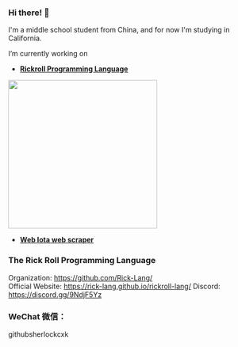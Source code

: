 ### Hi there! 👋
I'm a middle school student from China, and for now I'm studying in California.

I’m currently working on
  - **[Rickroll Programming Language](https://github.com/Rick-Lang/rickroll-lang)**
<img src="https://github.com/Rick-Lang/rickroll-lang/blob/main/img/newlogo.jpg?raw=true" width="300" height="300"/>
  
  - **[Web Iota web scraper](https://github.com/SatinWuker/Web-Iota)**

### The Rick Roll Programming Language
Organization: https://github.com/Rick-Lang/
<br>
Official Website: https://rick-lang.github.io/rickroll-lang/
Discord: https://discord.gg/9NdjF5Yz


### WeChat 微信：
githubsherlockcxk

